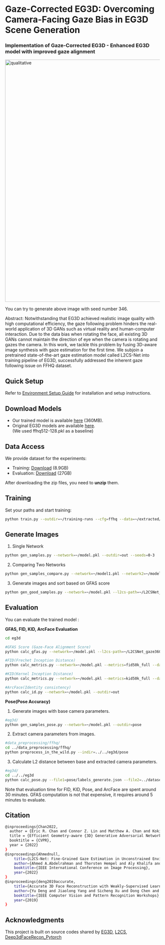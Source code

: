 # Gaze-Corrected EG3D: Overcoming Camera-Facing Gaze Bias in EG3D Scene Generation

### Implementation of Gaze-Corrected EG3D - Enhanced EG3D model with improved gaze alignment

<img width="786" alt="qualitative" src="https://github.com/3D-eye-centric-bias/Gaze-Corrected-EG3D/assets/89647814/5d01fb2d-7d80-4398-8942-8406d2ac5ad9">

You can try to generate above image with seed number 346.

Abstract: Notwithstanding that EG3D achieved realistic image quality with high computational efficiency, the gaze following problem hinders the real-world application of 3D GANs such as virtual reality and human-computer interaction. Due to the data bias when rotating the face, all existing 3D GANs cannot maintain the direction of eye when the camera is rotating and gazes the camera. In this work, we tackle this problem by fusing 3D-aware image synthesis with gaze estimation for the first time. We subjoin a pretrained state-of-the-art gaze estimation model called L2CS-Net into training pipeline of EG3D, successfully addressed the inherent gaze following issue on FFHQ dataset.
 
 
## Quick Setup
Refer to [Environment Setup Guide](https://github.com/3D-eye-centric-bias/Gaze-Corrected-EG3D/blob/main/docs/env_guide.md) for installation and setup instructions.

## Download Models
- Our trained model is available [here](https://drive.google.com/file/d/1LAzjJBhp5GGZLymWt_VP-LMzOHI8pfzj/view?usp=sharing) (360MB).
- Original EG3D models are available [here](https://github.com/NVlabs/eg3d/blob/main/docs/models.md).  
  (We used ffhq512-128.pkl as a baseline)

## Data Access
We provide dataset for the experiments:
- Training: [Download](https://drive.google.com/file/d/1pFl0gWlhMIEKKfgLp3abIKD6DNPVMJ_x/view?usp=sharing) (8.9GB)
- Evaluation: [Download](https://drive.google.com/file/d/1bkdSXkc8UHhRyWiIdafUUqRLpwryqjQz/view?usp=sharing) (27GB)  

After downloading the zip files, you need to **unzip** them.

## Training
Set your paths and start training:
```bash
python train.py --outdir=~/training-runs --cfg=ffhq --data=~/extracted/140 --resume=~/model.pkl --l2cs-path=~/L2CSNet_gaze360.pkl --gpus=4 --batch=16 --gamma=1 --batch-gpu=4 --gen_pose_cond=True --neural_rendering_resolution_final=128
```

## Generate Images
1. Single Network
```bash
python gen_samples.py --network=~/model.pkl --outdir=out --seeds=0-3
```

2. Comparing Two Networks
```bash
python gen_samples_compare.py --network=~/model1.pkl --network2=~/model2.pkl --l2cs-path=~/L2CSNet_gaze360.pkl --outdir=out --seeds=0-3
```

3. Generate images and sort based on GFAS score
```bash
python gen_good_samples.py --network=~/model.pkl --l2cs-path=~/L2CSNet_gaze360.pkl --outdir=out
```

## Evaluation  
You can evaluate the trained model :

**GFAS, FID, KID, ArcFace Evaluation**
```bash
cd eg3d

#GFAS Score (Gaze-Face Alignment Score)
python calc_gfas.py --network=~/model.pkl --l2cs-path=~/L2CSNet_gaze360.pkl

#FID(Frechet Inception Distance)
python calc_metrics.py --network=~/model.pkl --metrics=fid50k_full --data=~/eval

#KID(Kernel Inception Distance)
python calc_metrics.py --network=~/model.pkl --metrics=kid50k_full --data=~/eval

#ArcFace(Identity consistency)
python calc_id.py --network=~/model.pkl --outdir=out
```

**Pose(Pose Accuracy)**
1. Generate images with base camera parameters.
```bash
#eg3d/
python gen_samples_pose.py --network=~/model.pkl --outdir=pose
```
2. Extract camera parameters from images.
```bash
#data_preprocessing/ffhq/
cd ../data_preprocessing/ffhq/
python preprocess_in_the_wild.py --indir=../../eg3d/pose
```
3. Calculate L2 distance between base and extracted camera parameters.
```bash
#eg3d/
cd ../../eg3d
python calc_pose.py --file1=pose/labels_generate.json --file2=../dataset_preprocessing/ffhq/pose/dataset.json
```

Note that evaluation time for FID, KID, Pose, and ArcFace are spent around 30 minutes. GFAS computation is not that expensive, it requires around 5 minutes to evaluate.

## Citation
```bash
@inproceedings{Chan2022,
  author = {Eric R. Chan and Connor Z. Lin and Matthew A. Chan and Koki Nagano and Boxiao Pan and Shalini De Mello and Orazio Gallo and Leonidas Guibas and Jonathan Tremblay and Sameh Khamis and Tero Karras and Gordon Wetzstein},
  title = {Efficient Geometry-aware {3D} Generative Adversarial Networks},
  booktitle = {CVPR},
  year = {2022}
}
@inproceedings{Ahmednull,
    title={L2CS-Net: Fine-Grained Gaze Estimation in Unconstrained Environments},
    author={Ahmed A.Abdelrahman and Thorsten Hempel and Aly Khalifa and Ayoub Al-Hamadi},
    booktitle={IEEE International Conference on Image Processing},
    year={2022}
}
@inproceedings{deng2019accurate,
    title={Accurate 3D Face Reconstruction with Weakly-Supervised Learning: From Single Image to Image Set},
    author={Yu Deng and Jiaolong Yang and Sicheng Xu and Dong Chen and Yunde Jia and Xin Tong},
    booktitle={IEEE Computer Vision and Pattern Recognition Workshops},
    year={2019}
}
```


## Acknowledgments
This project is built on source codes shared by [EG3D](https://github.com/NVlabs/eg3d), [L2CS](https://github.com/Ahmednull/L2CS-Net), [Deep3dFaceRecon_Pytorch](https://github.com/sicxu/Deep3DFaceRecon_pytorch)
